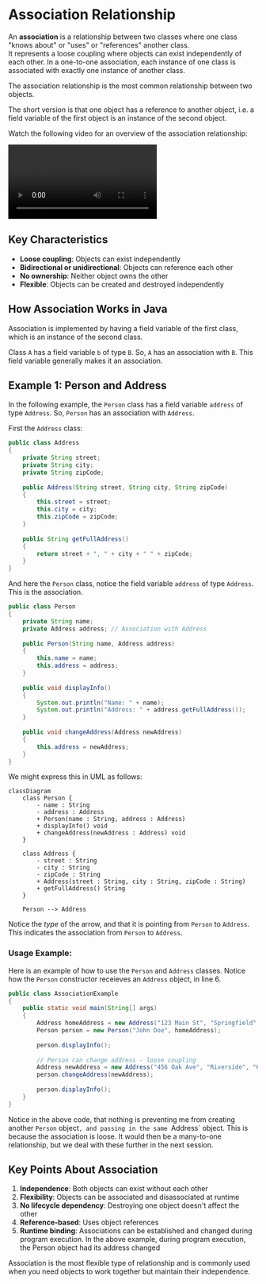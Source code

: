 # Association Relationship

An **association** is a relationship between two classes where one class "knows about" or "uses" or "references" another class.\
It represents a loose coupling where objects can exist independently of each other. In a one-to-one association, each instance of one class is associated with exactly one instance of another class.

The association relationship is the most common relationship between two objects.

The short version is that one object has a reference to another object, i.e. a field variable of the first object is an instance of the second object.

Watch the following video for an overview of the association relationship:

<video src="https://youtu.be/pnRQPfMuyQY"></video>



## Key Characteristics

- **Loose coupling**: Objects can exist independently
- **Bidirectional or unidirectional**: Objects can reference each other
- **No ownership**: Neither object owns the other
- **Flexible**: Objects can be created and destroyed independently

## How Association Works in Java

Association is implemented by having a field variable of the first class, which is an instance of the second class.

Class `A` has a field variable `b` of type `B`. So, `A` has an association with `B`.
This field variable generally makes it an association.


## Example 1: Person and Address
In the following example, the `Person` class has a field variable `address` of type `Address`. So, `Person` has an association with `Address`.

First the `Address` class:

```java
public class Address 
{
    private String street;
    private String city;
    private String zipCode;
    
    public Address(String street, String city, String zipCode) 
    {
        this.street = street;
        this.city = city;
        this.zipCode = zipCode;
    }
    
    public String getFullAddress() 
    {
        return street + ", " + city + " " + zipCode;
    }
}
```

And here the `Person` class, notice the field variable `address` of type `Address`. This is the association.

```java
public class Person 
{
    private String name;
    private Address address; // Association with Address
    
    public Person(String name, Address address) 
    {
        this.name = name;
        this.address = address;
    }
    
    public void displayInfo() 
    {
        System.out.println("Name: " + name);
        System.out.println("Address: " + address.getFullAddress());
    }
    
    public void changeAddress(Address newAddress) 
    {
        this.address = newAddress;
    }
}
```

We might express this in UML as follows:

```mermaid
classDiagram
    class Person {
        - name : String
        - address : Address
        + Person(name : String, address : Address)
        + displayInfo() void
        + changeAddress(newAddress : Address) void
    }

    class Address {
        - street : String
        - city : String
        - zipCode : String
        + Address(street : String, city : String, zipCode : String)
        + getFullAddress() String
    }

    Person --> Address
``` 

Notice the _type_ of the arrow, and that it is pointing from `Person` to `Address`. This indicates the association from `Person` to `Address`.


### Usage Example:

Here is an example of how to use the `Person` and `Address` classes.
Notice how the `Person` constructor receieves an `Address` object, in line 6.

```java
public class AssociationExample 
{
    public static void main(String[] args) 
    {
        Address homeAddress = new Address("123 Main St", "Springfield", "12345");
        Person person = new Person("John Doe", homeAddress);
        
        person.displayInfo();
        
        // Person can change address - loose coupling
        Address newAddress = new Address("456 Oak Ave", "Riverside", "67890");
        person.changeAddress(newAddress);
        
        person.displayInfo();
    }
}
```


Notice in the above code, that nothing is preventing me from creating another `Person` object`, and passing in the same `Address` object. This is because the association is loose. It would then be a many-to-one relationship, but we deal with these further in the next session. 

## Key Points About Association

1. **Independence**: Both objects can exist without each other
2. **Flexibility**: Objects can be associated and disassociated at runtime
3. **No lifecycle dependency**: Destroying one object doesn't affect the other
4. **Reference-based**: Uses object references
5. **Runtime binding**: Associations can be established and changed during program execution. In the above example, during program execution, the Person object had its address changed

Association is the most flexible type of relationship and is commonly used when you need objects to work together but maintain their independence.
